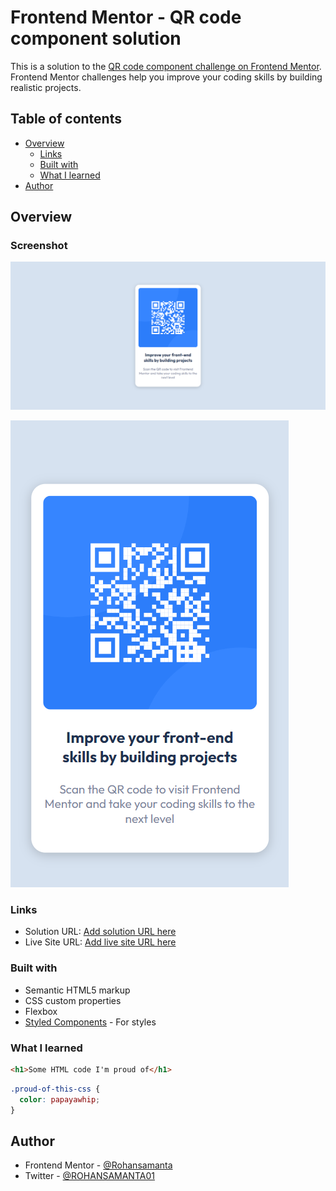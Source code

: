 # Frontend Mentor - QR code component solution

This is a solution to the [QR code component challenge on Frontend Mentor](https://www.frontendmentor.io/challenges/qr-code-component-iux_sIO_H). Frontend Mentor challenges help you improve your coding skills by building realistic projects. 

## Table of contents

- [Overview](#overview)
  - [Links](#links)
  - [Built with](#built-with)
  - [What I learned](#what-i-learned)
- [Author](#author)



## Overview

### Screenshot

![Desktop preview](./images/desktop%20-%20Frontend%20Mentor%20-%20QR%20Code%20Component.png "desktop Preview")

![Mobile Preview](./images/Mobile%20-%20Frontend%20Mentor%20-%20QR%20Code%20Component.png "Mobile Preview")


### Links

- Solution URL: [Add solution URL here](https://your-solution-url.com)
- Live Site URL: [Add live site URL here](https://your-live-site-url.com)


### Built with

- Semantic HTML5 markup
- CSS custom properties
- Flexbox
- [Styled Components](https://styled-components.com/) - For styles


### What I learned


```html
<h1>Some HTML code I'm proud of</h1>
```
```css
.proud-of-this-css {
  color: papayawhip;
}
```


## Author

- Frontend Mentor - [@Rohansamanta](https://www.frontendmentor.io/profile/rohans2001)
- Twitter - [@ROHANSAMANTA01](https://twitter.com/ROHANSAMANTA01)

